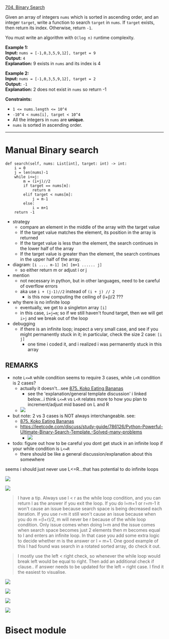 [704. Binary Search](https://leetcode.com/problems/binary-search/)

Given an array of integers `nums` which is sorted in ascending order, and an integer `target`, write a function to search `target` in `nums`. If `target` exists, then return its index. Otherwise, return `-1`.

You must write an algorithm with `O(log n)` runtime complexity.

**Example 1:**  
**Input:** `nums = [-1,0,3,5,9,12], target = 9`  
**Output:** `4`  
**Explanation:** 9 exists in `nums` and its index is 4  

**Example 2:**  
**Input:** `nums = [-1,0,3,5,9,12], target = 2`  
**Output:** `-1`  
**Explanation:** 2 does not exist in `nums` so return -1  

**Constraints:**
- `1 <= nums.length <= 10^4`
- `-10^4 < nums[i], target < 10^4`
- All the integers in `nums` are **unique**.
- `nums` is sorted in ascending order.

---
# Manual Binary search
```
def search(self, nums: List[int], target: int) -> int:
    i = 0
    j = len(nums)-1
    while i<=j:
        m = (i+j)//2
        if target == nums[m]:
            return m
        elif target < nums[m]:
            j = m-1
        else:
            i = m+1
    return -1
```

- strategy
	- compare an element in the middle of the array with the target value  
	- If the target value matches the element, its position in the array is returned  
	- If the target value is less than the element, the search continues in the lower half of the array 
	- If the target value is greater than the element, the search continues in the upper half of the array.  
- diagram: `[i .... m-1] [m] [m+1 ...... j]`
	- so either return m or adjust i or j
- mention
	- not necessary in python, but in other languages, need to be careful of overflow errors
	- aka use `i + (j-1)//2` instead of `(i + j) // 2`
		- is this now computing the ceiling of (i+j)/2 ???
- why there is no infinite loop
	- eventually, we get to a singleton array `[i]`
	- in this case, `i=j=m`; so if we still haven't found target, then we will get `i>j` and we break out of the loop
- debugging
	- if there is an infinite loop; inspect a very small case, and see if you might permanently stuck in it; in particular, check the size 2 case: `[i   j]`
		- one time i coded it, and i realized i was permanently stuck in this array


## REMARKS

- note `L<=R` while condition seems to require 3 cases, while `L<R` condition is 2 cases?
	- actually it doesn't...see [875. Koko Eating Bananas](875.%20Koko%20Eating%20Bananas.md)
		- see the 'explanation/general template discussion' i linked below...i think `L<=R` vs `L<R` relates more to how you plan to increment/adjust mid based on L and R
	- ![](../!assets/attachments/Pasted%20image%2020240310163718.png)
- but note: 2 vs 3 cases is NOT always interchangeable. see:
	- [875. Koko Eating Bananas](875.%20Koko%20Eating%20Bananas.md)
	- https://leetcode.com/discuss/study-guide/786126/Python-Powerful-Ultimate-Binary-Search-Template.-Solved-many-problems
		- ![](../!assets/attachments/Pasted%20image%2020240310171509.png)
- todo: figure out how to be careful you dont get stuck in an infinite loop if your while condition is `L<=R`
	- there should be like a general discussion/explanation about this somewhere


seems i should just never use L<=R...that has potential to do infinite loops


![](../!assets/attachments/Pasted%20image%2020240310202427.png)

![](../!assets/attachments/Pasted%20image%2020240310202535.png)


> I have a tip. Always use l < r as the while loop condition, and you can return l as the answer if you exit the loop. If you do l=m+1 or r=m-1 it won't cause an issue because search space is being decreased each iteration. If you use r=m it still won't cause an issue because when you do m =(l+r)/2, m will never be r because of the while loop condition. Only issue comes when doing l=m and the issue comes when search space becomes just 2 elements then m becomes equal to l and enters an infinite loop. In that case you add some extra logic to decide whether m is the answer or l = m+1.
> One good example of this I had found was search in a rotated sorted array, do check it out.


> I mostly use the left < right check, so whenever the while loop would break left would be equal to right. Then add an additional check if clause.. if answer needs to be updated for the left = right case. I find it the easiest to visualise.

![](../!assets/attachments/Pasted%20image%2020240310202857.png)

![](../!assets/attachments/Pasted%20image%2020240310202914.png)


![](../!assets/attachments/Pasted%20image%2020240310202925.png)


![](../!assets/attachments/Pasted%20image%2020240310202951.png)



# Bisect module

